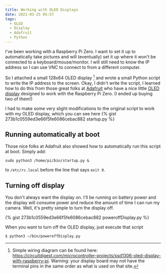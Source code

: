 ```yaml
---
title: Working with OLED Displays
date: 2021-03-25 05:57
tags: 
  - OLED
  - Display
  - Adafruit
  - Python
---
```

I've been working with a Raspberry Pi Zero. I want to set it up to automatically take pictures and will (eventually) set it up where it won't be connected to a keyboard/mouse/monitor. I will still need to know the IP address so I can use VNC to connect to from a different computer. 

So I attached a small 128x64 OLED display [^wiring] and wrote a small Python script to write the IP address to the screen. Okay, I didn't write the script, I learned how to do this from those great folks at [Adafruit](https://learn.adafruit.com/adafruit-pioled-128x32-mini-oled-for-raspberry-pi/usage) who have a nice little [OLED display](https://www.adafruit.com/product/3527) designed to work with the Raspberry Pi Zero. (I ended up buying two of them!)

I had to make some very slight modifications to the original script to work with my OLED display, which you can see here
{% gist 273b1c0559ed3e66f5fe6086cebac882 startup.py %}

## Running automatically at boot
Those nice folks at Adafruit also showed how to automatically run this script at boot. Simply add: 
```
sudo python3 /home/pi/bin/startup.py &
```
to `/etc/rc.local` before the line that says `exit 0`. 

## Turning off display
You don't always want the display on. I'll be running on battery power and the display will consume power and reduce the amount of time I can run my camera. Well, it's pretty simple to turn the display off. 

{% gist 273b1c0559ed3e66f5fe6086cebac882 poweroffDisplay.py %}

When you want to turn off the OLED display, just execute that script
```bash
$ python3 ~/bin/poweroffDisplay.py
```

[^wiring]: Simple wiring diagram can be found here: <https://circuitdigest.com/microcontroller-projects/ssd1306-oled-display-with-raspberry-pi>. Warning: your display board may not have the terminal pins in the same order as what is used on that site.

